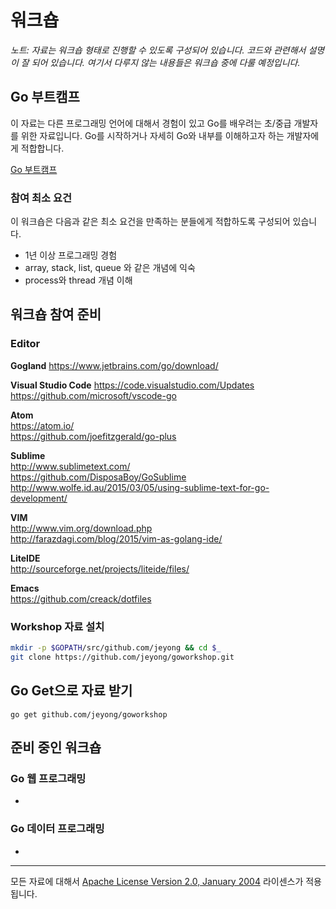 # 워크숍
*노트: 자료는 워크숍 형태로 진행할 수 있도록 구성되어 있습니다. 코드와 관련해서 설명이 잘 되어 있습니다. 여기서 다루지 않는 내용들은 워크숍 중에 다룰 예정입니다.*

## Go 부트캠프

이 자료는 다른 프로그래밍 언어에 대해서 경험이 있고 Go를 배우려는 초/중급 개발자를 위한 자료입니다. Go를 시작하거나 자세히 Go와 내부를 이해하고자 하는 개발자에게 적합합니다.

[Go 부트캠프](go/README.md)

### 참여 최소 요건
이 워크숍은 다음과 같은 최소 요건을 만족하는 분들에게 적합하도록 구성되어 있습니다.

 * 1년 이상 프로그래밍 경험
 * array, stack, list, queue 와 같은 개념에 익숙
 * process와 thread 개념 이해

## 워크숍 참여 준비
### Editor

**Gogland**
https://www.jetbrains.com/go/download/

**Visual Studio Code**
https://code.visualstudio.com/Updates  
https://github.com/microsoft/vscode-go

**Atom**  
https://atom.io/  
https://github.com/joefitzgerald/go-plus

**Sublime**  
http://www.sublimetext.com/  
https://github.com/DisposaBoy/GoSublime  
http://www.wolfe.id.au/2015/03/05/using-sublime-text-for-go-development/

**VIM**  
http://www.vim.org/download.php  
http://farazdagi.com/blog/2015/vim-as-golang-ide/

**LiteIDE**  
http://sourceforge.net/projects/liteide/files/

**Emacs**  
https://github.com/creack/dotfiles

### Workshop 자료 설치

```sh
mkdir -p $GOPATH/src/github.com/jeyong && cd $_
git clone https://github.com/jeyong/goworkshop.git
```

## Go Get으로 자료 받기

    go get github.com/jeyong/goworkshop

## 준비 중인 워크숍
### Go 웹 프로그래밍
 *
### Go 데이터 프로그래밍
 *

___
모든 자료에 대해서 [Apache License Version 2.0, January 2004](http://www.apache.org/licenses/LICENSE-2.0) 라이센스가 적용됩니다.
